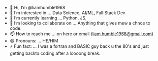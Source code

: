 - 👋 Hi, I’m @liamhumble1968
- 👀 I’m interested in ... Data Science, AI/ML, Full Stack Dev
- 🌱 I’m currently learning ... Python, JS, 
- 💞️ I’m looking to collaborate on ... Anything that gives mew a chnce to code.
- 📫 How to reach me ... on here or email (liam.humble1968@gmail.com)
- 😄 Pronouns: ... HE/HIM
- ⚡ Fun fact: ... I was a fortran and BASIC guy back u the 80's and just getting backto coding after a loooong break.

<!---
liamhumble1968/liamhumble1968 is a ✨ special ✨ repository because its `README.md` (this file) appears on your GitHub profile.
You can click the Preview link to take a look at your changes.
--->
